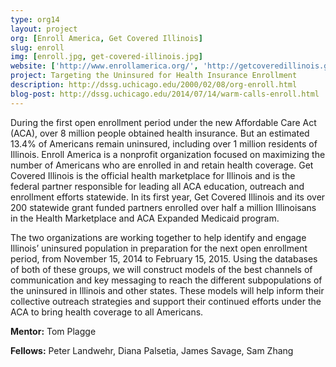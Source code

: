 ```yaml
---
type: org14
layout: project
org: [Enroll America, Get Covered Illinois]
slug: enroll
img: [enroll.jpg, get-covered-illinois.jpg]
website: ['http://www.enrollamerica.org/', 'http://getcoveredillinois.gov/']
project: Targeting the Uninsured for Health Insurance Enrollment
description: http://dssg.uchicago.edu/2000/02/08/org-enroll.html
blog-post: http://dssg.uchicago.edu/2014/07/14/warm-calls-enroll.html
---
```


<p>During the first open enrollment period under the new Affordable Care Act (ACA), over 8 million people obtained health insurance. But an estimated 13.4% of Americans remain uninsured, including over 1 million residents of Illinois. Enroll America is a nonprofit organization focused on maximizing the number of Americans who are enrolled in and retain health coverage. Get Covered Illinois is the official health marketplace for Illinois and is the federal partner responsible for leading all ACA education, outreach and enrollment efforts statewide. In its first year, Get Covered Illinois and its over 200 statewide grant funded partners enrolled over half a million Illinoisans in the Health Marketplace and ACA Expanded Medicaid program. 

<p>The two organizations are working together to help identify and engage Illinois’ uninsured population in preparation for the next open enrollment period, from November 15, 2014 to February 15, 2015. Using the databases of both of these groups, we will construct models of the best channels of communication and key messaging to reach the different subpopulations of the uninsured in Illinois and other states. These models will help inform their collective outreach strategies and support their continued efforts under the ACA to bring health coverage to all Americans.

<p><b>Mentor:</b> Tom Plagge

<p><b>Fellows:</b> Peter Landwehr, Diana Palsetia, James Savage, Sam Zhang